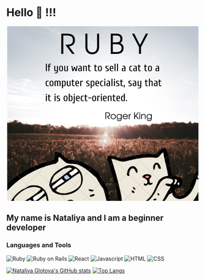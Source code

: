 # Hello 👋 !!!

<p align="center">
  <img src="https://github.com/GlotNataliya/glotnataliya/blob/c3b2f7064041ed1f633de7cef27f088949279f68/assets/rubin.png" />
</p>

## My name is Nataliya and I am a beginner developer
### Languages and Tools
![Ruby](https://img.shields.io/badge/-Ruby-485460?style=for-the-badge&logo=ruby&logoColor=ff3f34)
![Ruby on Rails](https://img.shields.io/badge/-Ruby_on_rails-485460?style=for-the-badge&logo=ruby-on-rails&logoColor=f53b57)
![React](https://img.shields.io/badge/-React-485460?style=for-the-badge&logo=react&logoColor=34ace0)
![Javascript](https://img.shields.io/badge/-Javascript-485460?style=for-the-badge&logo=javascript&logoColor=fff200)
![HTML](https://img.shields.io/badge/-HTML-485460?style=for-the-badge&logo=html5&logoColor=ff9f1a)
![CSS](https://img.shields.io/badge/-CSS-485460?style=for-the-badge&logo=css3&logoColor=3ae374)

[![Nataliya Glotova's GitHub stats](https://github-readme-stats.vercel.app/api?username=glotnataliya&show_icons=true&theme=radical)](https://github.com/anuraghazra/github-readme-stats)
[![Top Langs](https://github-readme-stats.vercel.app/api/top-langs/?username=glotnataliya&layout=compact)](https://github.com/anuraghazra/github-readme-stats)

